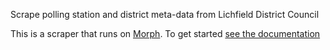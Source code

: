 Scrape polling station and district meta-data from Lichfield District Council

This is a scraper that runs on [Morph](https://morph.io). To get started [see the documentation](https://morph.io/documentation)
